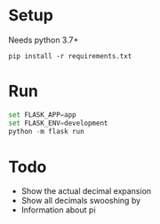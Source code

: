 # Setup

Needs python 3.7+

`pip install -r requirements.txt`

# Run

```py
set FLASK_APP=app
set FLASK_ENV=development
python -m flask run
```

# Todo

- Show the actual decimal expansion
- Show all decimals swooshing by
- Information about pi
